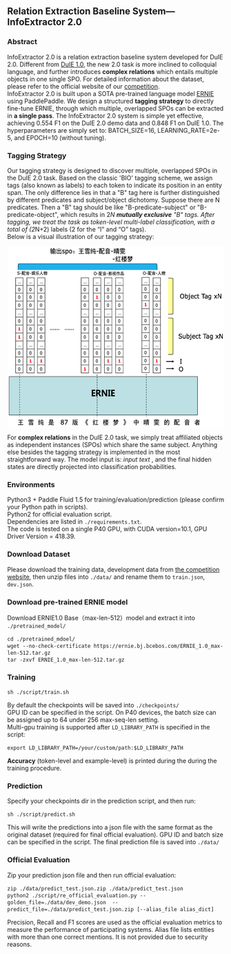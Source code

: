 ## Relation Extraction Baseline System—InfoExtractor 2.0  
### Abstract  
InfoExtractor 2.0 is a relation extraction baseline system developed for DuIE 2.0.
Different from [DuIE 1.0](http://lic2019.ccf.org.cn/kg), the new 2.0 task is more inclined to colloquial language, and further introduces **complex relations** which entails multiple objects in one single SPO.
For detailed information about the dataset, please refer to the official website of our [competition](http://bjyz-ai.epc.baidu.com/aistudio/competition/detail/34?isFromCcf=true).  
InfoExtractor 2.0 is built upon a SOTA pre-trained language model [ERNIE](https://arxiv.org/abs/1904.09223) using PaddlePaddle.
We design a structured **tagging strategy** to directly fine-tune ERNIE, through which multiple, overlapped SPOs can be extracted in **a single pass**.
The InfoExtractor 2.0 system is simple yet effective, achieving 0.554 F1 on the DuIE 2.0 demo data and 0.848 F1 on DuIE 1.0.
The hyperparameters are simply set to: BATCH_SIZE=16, LEARNING_RATE=2e-5, and EPOCH=10 (without tuning).

### Tagging Strategy  
Our tagging strategy is designed to discover multiple, overlapped SPOs in the DuIE 2.0 task.
Based on the classic 'BIO' tagging scheme, we assign tags (also known as labels) to each token to indicate its position in an entity span.
The only difference lies in that a "B" tag here is further distinguished by different predicates and subject/object dichotomy.
Suppose there are N predicates. Then a "B" tag should be like "B-predicate-subject" or "B-predicate-object",
which results in 2*N **mutually exclusive** "B" tags.
After tagging, we treat the task as token-level multi-label classification, with a total of (2*N+2) labels (2 for the “I” and “O” tags).  
Below is a visual illustration of our tagging strategy:
<div  align="center">  
<img src="./tagging_strategy.png" width = "550" height = "420" alt="Tagging Strategy" align=center />
</div>

For **complex relations** in the DuIE 2.0 task, we simply treat affiliated objects as independent instances (SPOs) which share the same subject.
Anything else besides the tagging strategy is implemented in the most straightforward way. The model input is:
 <CLS> *input text* <SEP>, and the final hidden states are directly projected into classification probabilities.

### Environments  
Python3 + Paddle Fluid 1.5 for training/evaluation/prediction (please confirm your Python path in scripts).  
Python2 for official evaluation script.  
Dependencies are listed in `./requirements.txt`.  
The code is tested on a single P40 GPU, with CUDA version=10.1, GPU Driver Version = 418.39.

### Download Dataset
Please download the training data, development data from [the competition website](http://bjyz-ai.epc.baidu.com/aistudio/competition/detail/34?isFromCcf=true), then unzip files into `./data/` and rename them to `train.json`, `dev.json`.

### Download pre-trained ERNIE model  
Download ERNIE1.0 Base（max-len-512）model and extract it into `./pretrained_model/`  
```
cd ./pretrained_mdoel/
wget --no-check-certificate https://ernie.bj.bcebos.com/ERNIE_1.0_max-len-512.tar.gz
tar -zxvf ERNIE_1.0_max-len-512.tar.gz
```
### Training  
```
sh ./script/train.sh
```
By default the checkpoints will be saved into `./checkpoints/`  
GPU ID can be specified in the script. On P40 devices, the batch size can be assigned up to 64 under 256 max-seq-len setting.  
Multi-gpu training is supported after `LD_LIBRARY_PATH` is specified in the script:  
```
export LD_LIBRARY_PATH=/your/custom/path:$LD_LIBRARY_PATH
```
**Accuracy** (token-level and example-level) is printed during the during the training procedure.

### Prediction  
Specify your checkpoints dir in the prediction script, and then run:
```
sh ./script/predict.sh
```
This will write the predictions into a json file with the same format as the original dataset (required for final official evaluation). GPU ID and batch size can be specified in the script. The final prediction file is saved into `./data/`

### Official Evaluation  
Zip your prediction json file and then run official evaluation:
```
zip ./data/predict_test.json.zip ./data/predict_test.json
python2 ./script/re_official_evaluation.py --golden_file=./data/dev_demo.json  --predict_file=./data/predict_test.json.zip [--alias_file alias_dict]
```
Precision, Recall and F1 scores are used as the official evaluation metrics to measure the performance of participating systems. Alias file lists entities with more than one correct mentions. It is not provided due to security reasons.
